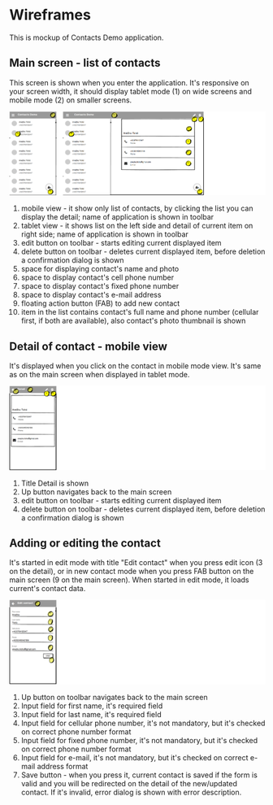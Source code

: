 # Wireframes

This is mockup of Contacts Demo application.

## Main screen - list of contacts

This screen is shown when you enter the application. It's responsive on your screen width, it should display tablet mode (1) on wide screens and mobile mode (2) on smaller screens.
 
![Contacts Main screen](_mockups/contacts_main.png)

1. mobile view - it show only list of contacts, by clicking the list you can display the detail; name of application is shown in toolbar 
2. tablet view - it shows list on the left side and detail of current item on right side; name of application is shown in toolbar
3. edit button on toolbar - starts editing current displayed item
4. delete button on toolbar - deletes current displayed item, before deletion a confirmation dialog is shown
5. space for displaying contact's name and photo
6. space to display contact's cell phone number
7. space to display contact's fixed phone number
8. space to display contact's e-mail address
9. floating action button (FAB) to add new contact
10. item in the list contains contact's full name and phone number (cellular first, if both are available), also contact's photo thumbnail is shown

## Detail of contact - mobile view

It's displayed when you click on the contact in mobile mode view. It's same as on the main screen when displayed in tablet mode.

![Contacts Detail](_mockups/contacts_detail.png)

1. Title Detail is shown 
2. Up button navigates back to the main screen
3. edit button on toolbar - starts editing current displayed item
4. delete button on toolbar - deletes current displayed item, before deletion a confirmation dialog is shown

## Adding or editing the contact

It's started in edit mode with title "Edit contact" when you press edit icon (3 on the detail), or in new contact mode when you press FAB button on the main screen (9 on the main screen).
When started in edit mode, it loads current's contact data.

![Contacts Edit](_mockups/contacts_edit.png)

1. Up button on toolbar navigates back to the main screen
2. Input field for first name, it's required field
3. Input field for last name, it's required field
4. Input field for cellular phone number, it's not mandatory, but it's checked on correct phone number format
5. Input field for fixed phone number, it's not mandatory, but it's checked on correct phone number format
6. Input field for e-mail, it's not mandatory, but it's checked on correct e-mail address format
7. Save button - when you press it, current contact is saved if the form is valid and you will be redirected on the detail of the new/updated contact. If it's invalid, error dialog is shown with error description. 

 